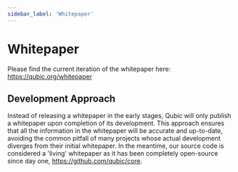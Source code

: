 ```yaml
---
sidebar_label: 'Whitepaper'
---
```


# Whitepaper
Please find the current iteration of the whitepaper here: https://qubic.org/whitepaper


## Development Approach

Instead of releasing a whitepaper in the early stages, Qubic will only publish a whitepaper upon completion of its development. This approach ensures that all the information in the whitepaper will be accurate and up-to-date, avoiding the common pitfall of many projects whose actual development diverges from their initial whitepaper. In the meantime, our source code is considered a 'living' whitepaper as it has been completely open-source since day one, https://github.com/qubic/core.
